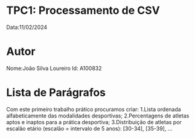 # TPC1: Processamento de CSV

Data:11/02/2024

# Autor
Nome:João Silva Loureiro
Id: A100832

# Lista de Parágrafos
Com este primeiro trabalho prático procuramos criar:
1.Lista ordenada alfabeticamente das modalidades desportivas;
2.Percentagens de atletas aptos e inaptos para a prática desportiva;
3.Distribuição de atletas por escalão etário (escalão = intervalo de 5 anos): [30-34], [35-39], ...
